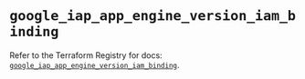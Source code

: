 # `google_iap_app_engine_version_iam_binding`

Refer to the Terraform Registry for docs: [`google_iap_app_engine_version_iam_binding`](https://registry.terraform.io/providers/hashicorp/google-beta/5.29.0/docs/resources/google_iap_app_engine_version_iam_binding).
